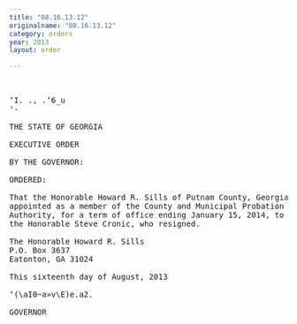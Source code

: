 ```yaml
---
title: "08.16.13.12"
originalname: "08.16.13.12"
category: orders
year: 2013
layout: order

---
```

<pre>
 

‘I. ., .‘6_u
'-

THE STATE OF GEORGIA

EXECUTIVE ORDER

BY THE GOVERNOR:

ORDERED:

That the Honorable Howard R. Sills of Putnam County, Georgia, is
appointed as a member of the County and Municipal Probation
Authority, for a term of office ending January 15, 2014, to succeed
the Honorable Steve Cronic, who resigned.

The Honorable Howard R. Sills
P.O. Box 3637
Eatonton, GA 31024

This sixteenth day of August, 2013

‘(\aI0~a»v\E)e.a2.

GOVERNOR

</pre>
